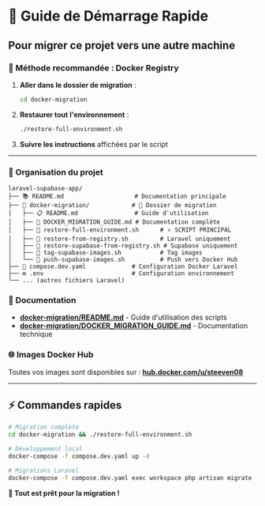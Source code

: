 # 🚀 Guide de Démarrage Rapide

## Pour migrer ce projet vers une autre machine

### 🎯 Méthode recommandée : Docker Registry

1. **Aller dans le dossier de migration** :
   ```bash
   cd docker-migration
   ```

2. **Restaurer tout l'environnement** :
   ```bash
   ./restore-full-environment.sh
   ```

3. **Suivre les instructions** affichées par le script

---

### 📁 Organisation du projet

```
laravel-supabase-app/
├── 📚 README.md                    # Documentation principale
├── 📂 docker-migration/            # 🎯 Dossier de migration
│   ├── 📋 README.md                # Guide d'utilisation
│   ├── 📄 DOCKER_MIGRATION_GUIDE.md # Documentation complète
│   ├── 🔧 restore-full-environment.sh      # ⭐ SCRIPT PRINCIPAL
│   ├── 🔧 restore-from-registry.sh         # Laravel uniquement
│   ├── 🔧 restore-supabase-from-registry.sh # Supabase uniquement
│   ├── 🔧 tag-supabase-images.sh           # Tag images
│   └── 🔧 push-supabase-images.sh          # Push vers Docker Hub
├── 🐳 compose.dev.yaml             # Configuration Docker Laravel
├── ⚙️ .env                         # Configuration environnement
└── ... (autres fichiers Laravel)
```

### 📖 Documentation

- **[docker-migration/README.md](./docker-migration/README.md)** - Guide d'utilisation des scripts
- **[docker-migration/DOCKER_MIGRATION_GUIDE.md](./docker-migration/DOCKER_MIGRATION_GUIDE.md)** - Documentation technique

### 🌐 Images Docker Hub

Toutes vos images sont disponibles sur : **[hub.docker.com/u/steeven08](https://hub.docker.com/u/steeven08)**

---

## ⚡ Commandes rapides

```bash
# Migration complète
cd docker-migration && ./restore-full-environment.sh

# Développement local
docker-compose -f compose.dev.yaml up -d

# Migrations Laravel  
docker-compose -f compose.dev.yaml exec workspace php artisan migrate
```

**🎯 Tout est prêt pour la migration !** 
